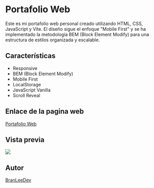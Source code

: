 # Portafolio Web

Este es mi portafolio web personal creado utilizando HTML, CSS, JavaScript y Vite. El diseño sigue el enfoque "Mobile First" y se ha implementado la metodología BEM (Block Element Modify) para una estructura de estilos organizada y escalable.

## Características

- Responsive
- BEM (Block Element Modify)
- Mobile First
- LocalStorage
- JavaScript Vanilla
- Scroll Reveal

## Enlace de la pagina web

[Portafolio Web](https://portafolio-web-delta-nine.vercel.app/)

## Vista previa

![](https://res.cloudinary.com/dbbixakcl/image/upload/f_auto,q_auto/v1/Portafolio/iqrm5nhm4qn8leetu5om)

## Autor

[BranLeeDev](https://github.com/BranLeeDev)
